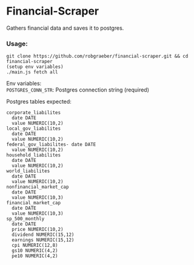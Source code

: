 Financial-Scraper
=================
Gathers financial data and saves it to postgres.

### Usage:

```
git clone https://github.com/robgraeber/financial-scraper.git && cd financial-scraper
(setup env variables)
./main.js fetch all
```

Env variables:  
`POSTGRES_CONN_STR`: Postgres connection string (required)

Postgres tables expected:   
```
corporate_liabilites
  date DATE
  value NUMERIC(10,2)
local_gov_liabilites
  date DATE
  value NUMERIC(10,2)
federal_gov_liabilites- date DATE
  value NUMERIC(10,2)
household_liabilites
  date DATE
  value NUMERIC(10,2)
world_liabilites
  date DATE
  value NUMERIC(10,2)
nonfinancial_market_cap
  date DATE
  value NUMERIC(10,3)
financial_market_cap
  date DATE
  value NUMERIC(10,3)
sp_500_monthly
  date DATE
  price NUMERIC(10,2)
  dividend NUMERIC(15,12)
  earnings NUMERIC(15,12)
  cpi NUMERIC(12,8)
  gs10 NUMERIC(4,2)
  pe10 NUMERIC(4,2)
```
